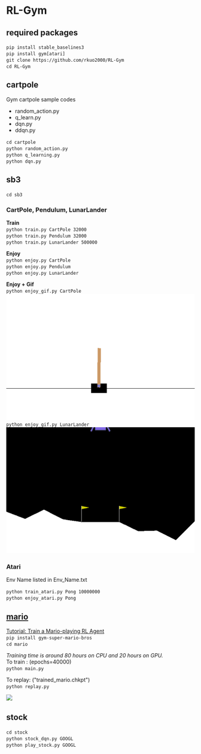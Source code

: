# RL-Gym

## required packages
`pip install stable_baselines3`<br>
`pip install gym[atari]`<br>
`git clone https://github.com/rkuo2000/RL-Gym`<br>
`cd RL-Gym`<br>

## cartpole 
Gym cartpole sample codes<br>
* random_action.py
* q_learn.py
* dqn.py
* ddqn.py

`cd cartpole`<br>
`python random_action.py`<br>
`python q_learning.py`<br>
`python dqn.py`<br>

## sb3
`cd sb3`<br>

### CartPole, Pendulum, LunarLander
**Train**<br>
`python train.py CartPole 32000`<br>
`python train.py Pendulum 32000`<br>
`python train.py LunarLander 500000`<br>

**Enjoy**<br>
`python enjoy.py CartPole`<br>
`python enjoy.py Pendulum`<br>
`python enjoy.py LunarLander`<br>
 
**Enjoy + Gif**<br>
`python enjoy_gif.py CartPole`<br>
![](./assets/CartPole.gif)
`python enjoy_gif.py LunarLander`<br>
![](./assets/LunarLander.gif)

### Atari
Env Name listed in Env_Name.txt<br>

`python train_atari.py Pong 10000000`<br>
`python enjoy_atari.py Pong`<br>

## [mario](https://github.com/yuansongFeng/MadMario/)
[Tutorial: Train a Mario-playing RL Agent](https://pytorch.org/tutorials/intermediate/mario_rl_tutorial.html)<br>
`pip install gym-super-mario-bros`<br>
`cd mario`

*Training time is around 80 hours on CPU and 20 hours on GPU.*<br>
To train : (epochs=40000)<br>
`python main.py`

To replay: ("trained_mario.chkpt")<br>
`python replay.py`

![](https://pytorch.org/tutorials/_images/mario.gif)

## stock
`cd stock`<br>
`python stock_dqn.py GOOGL`<br>
`python play_stock.py GOOGL`<br>
